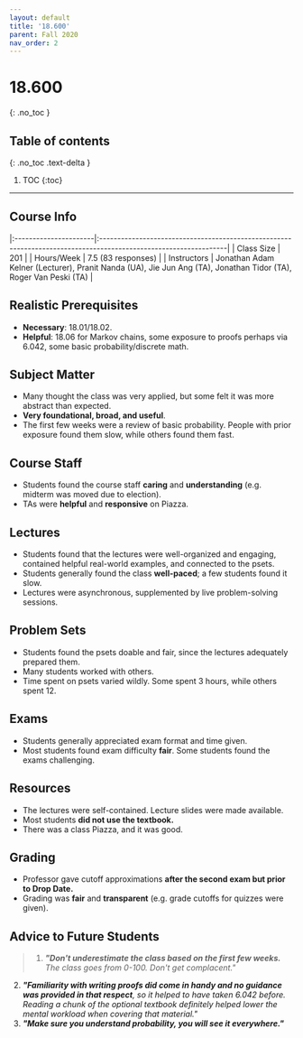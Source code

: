 ```yaml
---
layout: default
title: '18.600' 
parent: Fall 2020
nav_order: 2
---
```


# 18.600
{: .no_toc }

## Table of contents
{: .no_toc .text-delta }

1. TOC
{:toc}

---

## Course Info

|:----------------------|:-----------------------------------------------------------------------------------------------------------------|
| Class Size            | 201                                                                                                              |
| Hours/Week            | 7.5 (83 responses)                                                                                               | 
| Instructors           | Jonathan Adam Kelner (Lecturer), Pranit Nanda (UA), Jie Jun Ang (TA), Jonathan Tidor (TA), Roger Van Peski (TA)  |

## Realistic Prerequisites
* **Necessary**: 18.01/18.02.
* **Helpful**: 18.06 for Markov chains, some exposure to proofs perhaps via 6.042, some basic probability/discrete math.

## Subject Matter
* Many thought the class was very applied, but some felt it was more abstract than expected.
* **Very foundational, broad, and useful**.
* The first few weeks were a review of basic probability. People with prior exposure found them slow, while others found them fast.

## Course Staff
* Students found the course staff **caring** and **understanding** (e.g. midterm was moved due to election).
* TAs were **helpful** and **responsive** on Piazza.

## Lectures
* Students found that the lectures were well-organized and engaging, contained helpful real-world examples, and connected to the psets.
* Students generally found the class **well-paced**; a few students found it slow.
* Lectures were asynchronous, supplemented by live problem-solving sessions.

## Problem Sets
* Students found the psets doable and fair, since the lectures adequately prepared them.
* Many students worked with others.
* Time spent on psets varied wildly. Some spent 3 hours, while others spent 12.

## Exams
* Students generally appreciated exam format and time given.
* Most students found exam difficulty **fair**. Some students found the exams challenging.

## Resources
* The lectures were self-contained. Lecture slides were made available.
* Most students **did not use the textbook.**
* There was a class Piazza, and it was good.

## Grading
* Professor gave cutoff approximations **after the second exam but prior to Drop Date.**
* Grading was **fair** and **transparent** (e.g. grade cutoffs for quizzes were given).

## Advice to Future Students
> 1. ***"Don't underestimate the class based on the first few weeks.** The class goes from 0-100. Don't get complacent."*
2. ***"Familiarity with writing proofs did come in handy and no guidance was provided in that respect**, so it helped to have taken 6.042 before. Reading a chunk of the optional textbook definitely helped lower the mental workload when covering that material."*
3. ***"Make sure you understand probability, you will see it everywhere."***
